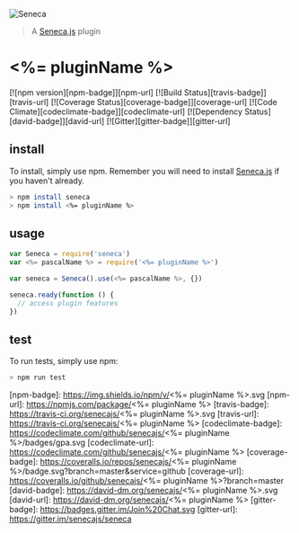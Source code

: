![Seneca](http://senecajs.org/files/assets/seneca-logo.png)
> A [Seneca.js][] plugin

# <%= pluginName %>

[![npm version][npm-badge]][npm-url]
[![Build Status][travis-badge]][travis-url]
[![Coverage Status][coverage-badge]][coverage-url]
[![Code Climate][codeclimate-badge]][codeclimate-url]
[![Dependency Status][david-badge]][david-url]
[![Gitter][gitter-badge]][gitter-url]

## install

To install, simply use npm. Remember you will need to install [Seneca.js][] if you haven't already.

```sh
> npm install seneca
> npm install <%= pluginName %>
```


## usage

```js
var Seneca = require('seneca')
var <%= pascalName %> = require('<%= pluginName %>')

var seneca = Seneca().use(<%= pascalName %>, {})

seneca.ready(function () {
  // access plugin features
})
```


## test

To run tests, simply use npm:

```sh
> npm run test
```


[Seneca.js]: https://www.npmjs.com/package/seneca
[npm-badge]: https://img.shields.io/npm/v/<%= pluginName %>.svg
[npm-url]: https://npmjs.com/package/<%= pluginName %>
[travis-badge]: https://travis-ci.org/senecajs/<%= pluginName %>.svg
[travis-url]: https://travis-ci.org/senecajs/<%= pluginName %>
[codeclimate-badge]: https://codeclimate.com/github/senecajs/<%= pluginName %>/badges/gpa.svg
[codeclimate-url]: https://codeclimate.com/github/senecajs/<%= pluginName %>
[coverage-badge]: https://coveralls.io/repos/senecajs/<%= pluginName %>/badge.svg?branch=master&service=github
[coverage-url]: https://coveralls.io/github/senecajs/<%= pluginName %>?branch=master
[david-badge]: https://david-dm.org/senecajs/<%= pluginName %>.svg
[david-url]: https://david-dm.org/senecajs/<%= pluginName %>
[gitter-badge]: https://badges.gitter.im/Join%20Chat.svg
[gitter-url]: https://gitter.im/senecajs/seneca
